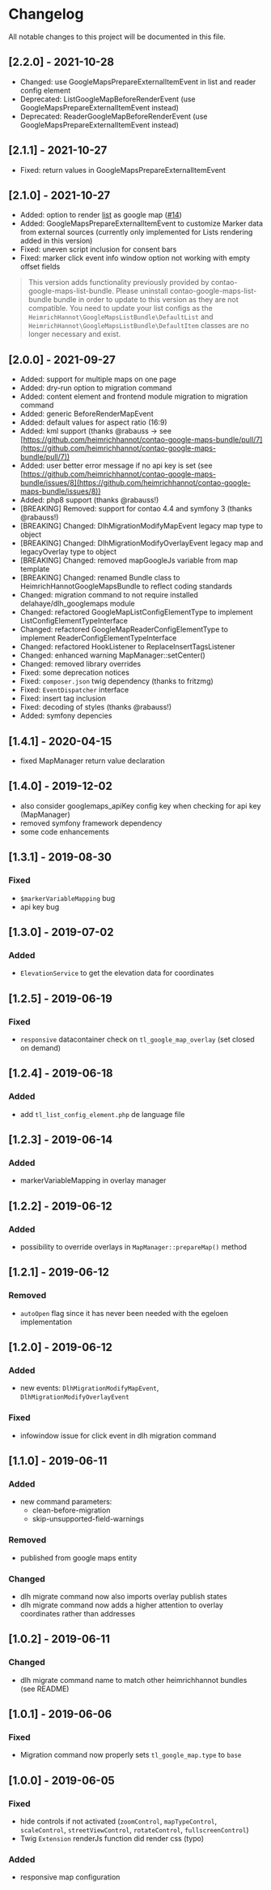# Changelog
All notable changes to this project will be documented in this file.

## [2.2.0] - 2021-10-28
- Changed: use GoogleMapsPrepareExternalItemEvent in list and reader config element
- Deprecated: ListGoogleMapBeforeRenderEvent (use GoogleMapsPrepareExternalItemEvent instead)
- Deprecated: ReaderGoogleMapBeforeRenderEvent (use GoogleMapsPrepareExternalItemEvent instead)

## [2.1.1] - 2021-10-27
- Fixed: return values in GoogleMapsPrepareExternalItemEvent

## [2.1.0] - 2021-10-27
- Added: option to render [list](https://github.com/heimrichhannot/contao-list-bundle) as google map ([#14])
- Added: GoogleMapsPrepareExternalItemEvent to customize Marker data from external sources (currently only implemented for Lists rendering added in this version)
- Fixed: uneven script inclusion for consent bars
- Fixed: marker click event info window option not working with empty offset fields

> This version adds functionality previously provided by contao-google-maps-list-bundle. 
> Please uninstall contao-google-maps-list-bundle bundle in order to update to this version as they are not compatible.
> You need to update your list configs as the `HeimrichHannot\GoogleMapsListBundle\DefaultList` and `HeimrichHannot\GoogleMapsListBundle\DefaultItem` classes 
> are no longer necessary and exist.

## [2.0.0] - 2021-09-27

- Added: support for multiple maps on one page
- Added: dry-run option to migration command
- Added: content element and frontend module migration to migration command
- Added: generic BeforeRenderMapEvent
- Added: default values for aspect ratio (16:9)
- Added: kml support (thanks @rabauss -> see [https://github.com/heimrichhannot/contao-google-maps-bundle/pull/7](https://github.com/heimrichhannot/contao-google-maps-bundle/pull/7))
- Added: user better error message if no api key is set (see [https://github.com/heimrichhannot/contao-google-maps-bundle/issues/8](https://github.com/heimrichhannot/contao-google-maps-bundle/issues/8))
- Added: php8 support (thanks @rabauss!)
- [BREAKING] Removed: support for contao 4.4 and symfony 3 (thanks @rabauss!)
- [BREAKING] Changed: DlhMigrationModifyMapEvent legacy map type to object
- [BREAKING] Changed: DlhMigrationModifyOverlayEvent legacy map and legacyOverlay type to object
- [BREAKING] Changed: removed mapGoogleJs variable from map template
- [BREAKING] Changed: renamed Bundle class to HeimrichHannotGoogleMapsBundle to reflect coding standards
- Changed: migration command to not require installed delahaye/dlh_googlemaps module
- Changed: refactored GoogleMapListConfigElementType to implement ListConfigElementTypeInterface
- Changed: refactored GoogleMapReaderConfigElementType to implement ReaderConfigElementTypeInterface
- Changed: refactored HookListener to ReplaceInsertTagsListener
- Changed: enhanced warning MapManager::setCenter()
- Changed: removed library overrides
- Fixed: some deprecation notices
- Fixed: `composer.json` twig dependency (thanks to fritzmg)
- Fixed: `EventDispatcher` interface
- Fixed: insert tag inclusion
- Fixed: decoding of styles (thanks @rabauss!)
- Added: symfony depencies

## [1.4.1] - 2020-04-15
- fixed MapManager return value declaration

## [1.4.0] - 2019-12-02
- also consider googlemaps_apiKey config key when checking for api key (MapManager)
- removed symfony framework dependency
- some code enhancements

## [1.3.1] - 2019-08-30

### Fixed
- `$markerVariableMapping` bug
- api key bug

## [1.3.0] - 2019-07-02

### Added
- `ElevationService` to get the elevation data for coordinates

## [1.2.5] - 2019-06-19

### Fixed
- `responsive` datacontainer check on `tl_google_map_overlay` (set closed on demand)

## [1.2.4] - 2019-06-18

### Added
- add `tl_list_config_element.php` de language file

## [1.2.3] - 2019-06-14

### Added
- markerVariableMapping in overlay manager

## [1.2.2] - 2019-06-12

### Added
- possibility to override overlays in `MapManager::prepareMap()` method

## [1.2.1] - 2019-06-12

### Removed
- `autoOpen` flag since it has never been needed with the egeloen implementation

## [1.2.0] - 2019-06-12

### Added
- new events: `DlhMigrationModifyMapEvent`, `DlhMigrationModifyOverlayEvent`

### Fixed
- infowindow issue for click event in dlh migration command

## [1.1.0] - 2019-06-11

### Added
- new command parameters:
    - clean-before-migration
    - skip-unsupported-field-warnings

### Removed
- published from google maps entity

### Changed
- dlh migrate command now also imports overlay publish states
- dlh migrate command now adds a higher attention to overlay coordinates rather than addresses

## [1.0.2] - 2019-06-11

### Changed
- dlh migrate command name to match other heimrichhannot bundles (see README)

## [1.0.1] - 2019-06-06

### Fixed
- Migration command now properly sets `tl_google_map.type` to `base`

## [1.0.0] - 2019-06-05

### Fixed
- hide controls if not activated (`zoomControl`, `mapTypeControl`, `scaleControl`, `streetViewControl`, `rotateControl`, `fullscreenControl`)
- Twig `Extension` renderJs function did render css (typo) 

### Added
- responsive map configuration

[#14]: https://github.com/heimrichhannot/contao-google-maps-bundle/pull/14